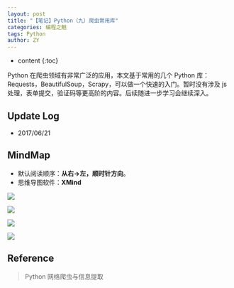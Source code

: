 ```yaml
---
layout: post
title: "【笔记】Python（九）爬虫常用库"
categories: 编程之魅
tags: Python
author: ZY
---
```


* content
{:toc}

Python 在爬虫领域有非常广泛的应用，本文基于常用的几个 Python 库：Requests，BeautifulSoup，Scrapy，可以做一个快速的入门。暂时没有涉及 js 处理，表单提交，验证码等更高阶的内容。后续随进一步学习会继续深入。




## Update Log
- 2017/06/21

## MindMap
* 默认阅读顺序：**从右→左，顺时针方向**。
* 思维导图软件：**XMind**

![](https://raw.githubusercontent.com/woaielf/woaielf.github.io/master/_posts/Pic/1706/170621-1.png)

![](https://raw.githubusercontent.com/woaielf/woaielf.github.io/master/_posts/Pic/1706/170621-2.png)

![](https://raw.githubusercontent.com/woaielf/woaielf.github.io/master/_posts/Pic/1706/170621-3.png)

![](https://raw.githubusercontent.com/woaielf/woaielf.github.io/master/_posts/Pic/1706/170621-4.png)



## Reference
> Python 网络爬虫与信息提取
